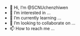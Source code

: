 - 👋 Hi, I’m @SCNUchenzhiwen
- 👀 I’m interested in ...
- 🌱 I’m currently learning ...
- 💞️ I’m looking to collaborate on ...
- 📫 How to reach me ...

<!---
SCNUchenzhiwen/SCNUchenzhiwen is a ✨ special ✨ repository because its `README.md` (this file) appears on your GitHub profile.
You can click the Preview link to take a look at your changes.
--->
